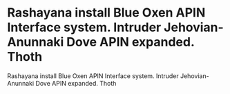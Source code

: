 # Rashayana install Blue Oxen APIN Interface system. Intruder Jehovian-Anunnaki Dove APIN expanded. Thoth

Rashayana install Blue Oxen APIN Interface system. Intruder Jehovian-Anunnaki Dove APIN expanded. Thoth